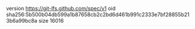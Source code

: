 version https://git-lfs.github.com/spec/v1
oid sha256:5b500b04db599a1b87658cb2c2bd6d461b991c2333e7bf28855b213b6a99bc8a
size 16016
